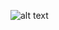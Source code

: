 ![alt text]([(https://github.com/prakash-ui/cunslt/blob/main/Screenshot%202025-04-05%20152933.png)])
